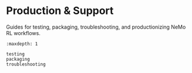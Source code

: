 # Production & Support

Guides for testing, packaging, troubleshooting, and productionizing NeMo RL workflows.

```{toctree}
:maxdepth: 1

testing
packaging
troubleshooting
``` 